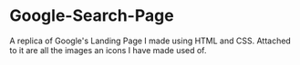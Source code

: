 # Google-Search-Page

A replica of Google's Landing Page I made using HTML and CSS. Attached to it are all the images an icons I have made used of. 
